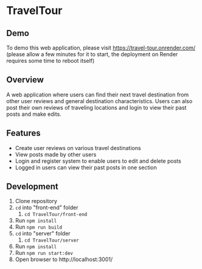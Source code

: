 # TravelTour

## Demo
To demo this web application, please visit https://travel-tour.onrender.com/
(please allow a few minutes for it to start, the deployment on Render requires
some time to reboot itself)

## Overview
A web application where users can find their next travel destination from other user reviews and general destination characteristics. Users can also post their own reviews of traveling locations and login to view their past posts and make edits.

## Features
  * Create user reviews on various travel destinations
  * View posts made by other users
  * Login and register system to enable users to edit and delete posts
  * Logged in users can view their past posts in one section

## Development
1. Clone repository
2. ```cd``` into "front-end" folder
    1. ```cd TravelTour/front-end```
3. Run ```npm install```
4. Run ```npm run build```
3. ```cd``` into "server" folder
    1. ```cd TravelTour/server```
4. Run ```npm install```
5. Run ```npm run start:dev```
6. Open browser to http://localhost:3001/
